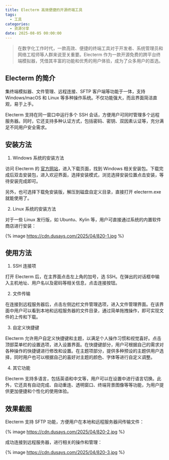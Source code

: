 ```yaml
---
title: Electerm 高效便捷的开源终端工具
tags:
  - 工具
categories:
  - 资源分享
date: 2025-08-05 00:00:00
---
```


> 在数字化工作时代，一款高效、便捷的终端工具对于开发者、系统管理员和网络工程师等人群来说至关重要。Electerm 作为一款开源免费的跨平台终端模拟器，凭借其丰富的功能和优秀的用户体验，成为了众多用户的首选。

<!-- more -->

## Electerm 的简介

集终端模拟器、文件管理、远程连接、SFTP 客户端等功能于一体，支持 Windows/macOS 和 Linux 等多种操作系统。不仅功能强大，而且界面简洁直观，易于上手。

Electerm 支持在同一窗口中运行多个 SSH 会话，方便用户可同时管理多个远程服务器。同时，它还支持多种认证方式，包括密码、密钥、双因素认证等，充分满足不同用户安全需求。

## 安装方法

1. Windows 系统的安装方法

访问 Electerm 的 [官方网站](https://electerm.github.io/electerm/index-zh_cn.html)，进入下载页面，找到 Windows 相关安装包。下载完成后双击安装包，进入欢迎界面，选择安装模式，浏览选择安装位置点击安装，等待安装完成即可。

另外，也可选择下载免安装版，解压到磁盘自定义目录，直接打开 electerm.exe 就能使用了。

2. Linux 系统的安装方法

对于一些 Linux 发行版，如 Ubuntu、Kylin 等，用户可直接通过系统的内置软件商店进行安装：

{% image https://cdn.dusays.com/2025/04/820-1.jpg %}

## 使用方法

1. SSH 连接项

打开 Electerm 后，在主界面点击左上角的加号，选 SSH。在弹出的对话框中输入主机地址、用户名以及密码等相关信息，点击连接按钮。

2. 文件传输

在连接到远程服务器后，点击左侧边栏文件管理选项，进入文件管理界面。在该界面中用户可以看到本地和远程服务器的文件目录，通过简单拖拽操作，即可实现文件的上传和下载。

3. 自定义快捷键

Electerm 允许用户自定义快捷键和主题，以满足个人操作习惯和视觉喜好。点击顶部菜单栏的设置选项，进入设置界面。在快捷键部分，用户可根据自己的需求对各种操作的快捷键进行修改和设置。在主题项部分，提供多种预设的主题供用户选择，同时用户也可以根据自己的喜好对主题的颜色、字体等进行自定义调整。

4. 其它功能

Electerm 支持多语言，包括英语和中文等，用户可以在设置中进行语言切换。此外，它还具有自动完成、自动重连、透明窗口、终端背景图像等等功能，为用户提供更加便捷和个性化的使用体验。

## 效果截图

Electerm 支持 SFTP 功能，方便用户在本地和远程服务器间传输文件：

{% image https://cdn.dusays.com/2025/04/820-2.jpg %}

成功连接到远程服务器，进行相关的操作和管理：

{% image https://cdn.dusays.com/2025/04/820-3.jpg %}